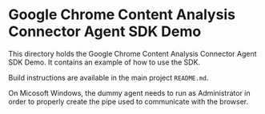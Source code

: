 # Google Chrome Content Analysis Connector Agent SDK Demo

This directory holds the Google Chrome Content Analysis Connector Agent SDK Demo.
It contains an example of how to use the SDK.

Build instructions are available in the main project `README.md`.

On Micosoft Windows, the dummy agent needs to run as Administrator in order to
properly create the pipe used to communicate with the browser.